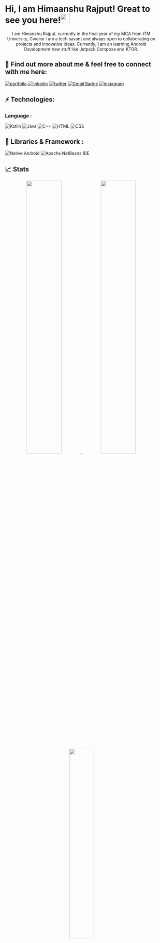 # Hi, I am Himaanshu Rajput! Great to see you here!<img src="https://raw.githubusercontent.com/aemmadi/aemmadi/master/wave.gif" width="30px">
<p align="center">
I am Himanshu Rajput, currently in the final year of my MCA from ITM University, Gwalior.I am a tech savant and always open to collaborating on projects and innovative ideas. Currently, I am an learning Android Development new stuff like Jetpack Compose and KTOR.



## 🔗 Find out more about me & feel free to connect with me here:
[![portfolio](https://img.shields.io/badge/my_portfolio-000?style=for-the-badge&logo=ko-fi&logoColor=white)]()
[![linkedin](https://img.shields.io/badge/linkedin-0A66C2?style=for-the-badge&logo=linkedin&logoColor=white)](https://www.linkedin.com/in/himanshu-rajput-aa7646108/)
[![twitter](https://img.shields.io/badge/twitter-1DA1F2?style=for-the-badge&logo=twitter&logoColor=white)](https://twitter.com/HimansJoy)
[![Gmail Badge](https://img.shields.io/badge/-rajput25.himanshu1@gmail.com-c14438?style=for-the-badge&logo=Gmail&logoColor=white)](mailto:rajput25.himanshu@gmail.com)
[![instagram](https://img.shields.io/badge/instagram-E4405F?style=for-the-badge&logo=instagram&logoColor=white)](https://www.instagram.com/_himanshun_rajput_/)

 

## ⚡ Technologies:
### Language :
![Kotlin](https://img.shields.io/badge/-Kotlin-black?style=flat-square&logo=kotlin)
![Java](https://img.shields.io/badge/-Java-E34A86?style=flat-square&logo=kotlin)
![C++](https://img.shields.io/badge/-C++-00599C?style=flat-square&logo=c)
![HTML](https://img.shields.io/badge/-HTML-4a4e69?style=flat-square&logo=HTML5)
![CSS](https://img.shields.io/badge/-CSS-006d77?style=flat-square&logo=CSS3)

## 💎 Libraries & Framework :
![Native Android](https://img.shields.io/badge/Android-2ec4b6?style=flat-square&logo=android&logoColor=white)
![Apache NetBeans IDE](https://img.shields.io/badge/Apache%20NetBeans%20IDE-8d99ae?style=flat-square&logo=Apache%20NetBeans%20IDE&logoColor=white)

## 📈 Stats
<p align="center">
 <a href="https://https://github.com/Himanshu25rajput">
  <img width="48%" src="https://github-readme-stats-eight-theta.vercel.app/api?username=Himanshu25rajput&show_icons=true&theme=tokyonight&include_all_commits=true&count_private=true" />
  <img width="48%" src="https://github-readme-streak-stats.herokuapp.com/?user=Himanshu25rajput&theme=tokyonight" />
  <img width="40%" src="https://github-readme-stats-eight-theta.vercel.app/api/top-langs/?username=Himanshu25rajput&layout=compact&langs_count=8&theme=algolia"/>
</a>
</p>
</p>
